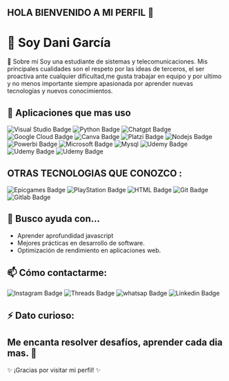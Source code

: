 ## HOLA BIENVENIDO A MI PERFIL 👋
# 👋  Soy Dani García

🚀 Sobre mí
Soy una estudiante  de sistemas y telecomunicaciones. Mis principales cualidades son el respeto por las ideas de terceros, el ser proactiva ante cualquier dificultad,me gusta trabajar en   equipo y por ultimo y no menos importante siempre apasionada por aprender nuevas tecnologías y nuevos conocimientos.

## 🌱 Aplicaciones que mas uso
![Visual Studio Badge](https://img.shields.io/badge/Visual_Studio-5C2D91?style=for-the-badge&logo=visual%20studio&logoColor=white)
![Python Badge](https://img.shields.io/badge/JavaScript-323330?style=for-the-badge&logo=javascript&logoColor=F7DF1E)
![Chatgpt Badge](https://img.shields.io/badge/ChatGPT-74aa9c?style=for-the-badge&logo=openai&logoColor=white)
![Google Cloud Badge](https://img.shields.io/badge/Google_Cloud-4285F4?style=for-the-badge&logo=google-cloud&logoColor=white)
![Canva Badge](https://img.shields.io/badge/Canva-%2300C4CC.svg?&style=for-the-badge&logo=Canva&logoColor=white)
![Platzi Badge](https://img.shields.io/badge/Platzi-13161c?style=for-the-badge&logo=platzi&logoColor=0ae98a)
![Nodejs Badge](https://img.shields.io/badge/Node%20js-339933?style=for-the-badge&logo=nodedotjs&logoColor=white)
![Powerbi Badge](https://img.shields.io/badge/PowerBI-F2C811?style=for-the-badge&logo=Power%20BI&logoColor=white)
![Microsoft Badge](https://img.shields.io/badge/Microsoft-666666?style=for-the-badge&logo=microsoft&logoColor=white)
![Mysql](https://img.shields.io/badge/MySQL-005C84?style=for-the-badge&logo=mysql&logoColor=white)
![Udemy Badge](https://img.shields.io/badge/Udemy-EC5252?style=for-the-badge&logo=Udemy&logoColor=white)
![Udemy Badge](https://img.shields.io/badge/Udemy-EC5252?style=for-the-badge&logo=Udemy&logoColor=white)
![Udemy Badge](https://img.shields.io/badge/Udemy-EC5252?style=for-the-badge&logo=Udemy&logoColor=white)

## OTRAS TECNOLOGIAS QUE CONOZCO :
![Epicgames Badge](https://img.shields.io/badge/Epic%20Games-313131?style=for-the-badge&logo=Epic%20Games&logoColor=white)
![PlayStation Badge](https://img.shields.io/badge/PlayStation-003791?style=for-the-badge&logo=playstation&logoColor=white)
![HTML Badge](https://img.shields.io/badge/%3C/%3E%20htmx-3D72D7?style=for-the-badge&logo=mysl&logoColor=white)
![Git Badge](https://img.shields.io/badge/GitHub-100000?style=for-the-badge&logo=github&logoColor=white)
![Gitlab Badge](https://img.shields.io/badge/GitLab-330F63?style=for-the-badge&logo=gitlab&logoColor=white)

## 🤔 Busco ayuda con...
- Aprender aprofundidad javascript
- Mejores prácticas en desarrollo de software.
- Optimización de rendimiento en aplicaciones web.

## 📫 Cómo contactarme:
![Instagram Badge](https://img.shields.io/badge/Instagram-E4405F?style=for-the-badge&logo=instagram&logoColor=white)
![Threads Badge](https://img.shields.io/badge/Threads-000000?style=for-the-badge&logo=Threads&logoColor=white)
![whatsap Badge](https://img.shields.io/badge/WhatsApp-25D366?style=for-the-badge&logo=WhatsApp&logoColor=white)
![Linkedin Badge](https://img.shields.io/badge/LinkedIn-0077B5?style=for-the-badge&logo=linkedin&logoColor=white)


## ⚡ Dato curioso:
Me encanta resolver desafíos, aprender cada dia mas. 🚀
---
✨ ¡Gracias por visitar mi perfil! ✨
